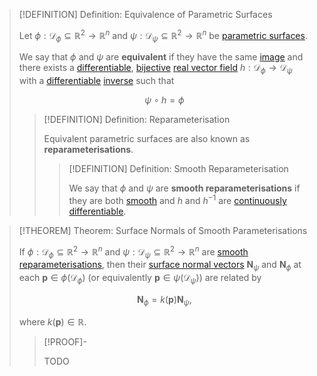 >[!DEFINITION] Definition: Equivalence of Parametric Surfaces
>
>Let $\phi: \mathcal{D}_{\phi} \subseteq \mathbb{R}^2 \to \mathbb{R}^n$ and $\psi: \mathcal{D}_{\psi} \subseteq \mathbb{R}^2 \to \mathbb{R}^n$ be [parametric surfaces](Parametric%20Surface.md).
>
>We say that $\phi$ and $\psi$ are **equivalent** if they have the same [image](../../../Functions/Image%20of%20a%20Function.md) and there exists a [differentiable](../Real%20Vector%20Functions/Differentiation/Differentiability%20of%20Real%20Vector%20Functions.md), [bijective](../../../Functions/Types%20of%20Functions/Bijection.md) [real vector field](../Vector%20Fields/Real%20Vector%20Field.md) $h: \mathcal{D}_{\phi} \to \mathcal{D}_{\psi}$ with a [differentiable](../Real%20Vector%20Functions/Differentiation/Differentiability%20of%20Real%20Vector%20Functions.md) [inverse](../../../Functions/Types%20of%20Functions/Inverse%20Function.md) such that
>
>$$
>\psi \circ h = \phi 
>$$
>
>>[!DEFINITION] Definition: Reparameterisation
>>
>>Equivalent parametric surfaces are also known as **reparameterisations**.
>>
>>>[!DEFINITION] Definition: Smooth Reparameterisation
>>>
>>>We say that $\phi$ and $\psi$ are **smooth reparameterisations** if they are both [smooth](Smoothness.md) and $h$ and $h^{-1}$ are [continuously differentiable](../Real%20Vector%20Functions/Differentiation/Differentiability%20of%20Real%20Vector%20Functions.md).
>>>
>>
>

>[!THEOREM] Theorem: Surface Normals of Smooth Parameterisations
>
>If $\phi: \mathcal{D}_{\phi} \subseteq \mathbb{R}^2 \to \mathbb{R}^n$ and $\psi: \mathcal{D}_{\psi} \subseteq \mathbb{R}^2 \to \mathbb{R}^n$ are [smooth reparameterisations](Equivalence%20of%20Parametric%20Surfaces.md), then their [surface normal vectors](Surface%20Normal%20Vector.md) $\mathbf{N}_{\psi}$ and $\mathbf{N}_{\phi}$ at each $\mathbf{p} \in \phi(\mathcal{D}_{\phi})$ (or equivalently $\mathbf{p} \in \psi(\mathcal{D}_{\psi})$) are related by
>
>$$
>\mathbf{N}_{\phi} = k(\mathbf{p}) \mathbf{N}_{\psi},
>$$
>
>where $k(\mathbf{p}) \in \mathbb{R}$.
>
>>[!PROOF]-
>>
>>TODO
>>
>